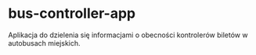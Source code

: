 # bus-controller-app
Aplikacja do dzielenia się informacjami o obecności kontrolerów biletów w autobusach miejskich.
